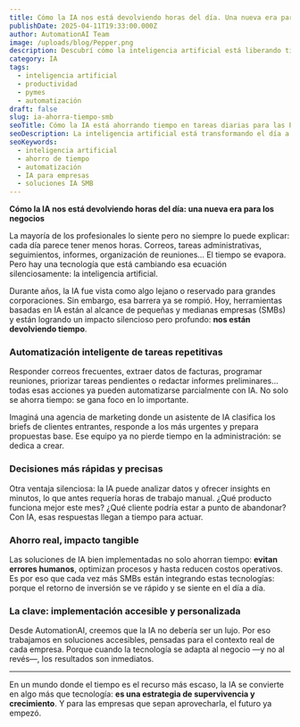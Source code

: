 ```yaml
---
title: Cómo la IA nos está devolviendo horas del día. Una nueva era para los negocios
publishDate: 2025-04-11T19:33:00.000Z
author: AutomationAI Team
image: /uploads/blog/Pepper.png
description: Descubrí cómo la inteligencia artificial está liberando tiempo y recursos en tareas profesionales diarias, y por qué las PYMEs que la adoptan ya marcan la diferencia.
category: IA
tags:
  - inteligencia artificial
  - productividad
  - pymes
  - automatización
draft: false
slug: ia-ahorra-tiempo-smb
seoTitle: Cómo la IA está ahorrando tiempo en tareas diarias para las PYMEs
seoDescription: La inteligencia artificial está transformando el día a día de las pequeñas empresas, ahorrando tiempo, automatizando procesos y potenciando decisiones estratégicas.
seoKeywords:
  - inteligencia artificial
  - ahorro de tiempo
  - automatización
  - IA para empresas
  - soluciones IA SMB
---
```


**Cómo la IA nos está devolviendo horas del día: una nueva era para los negocios**

La mayoría de los profesionales lo siente pero no siempre lo puede explicar: cada día parece tener menos horas. Correos, tareas administrativas, seguimientos, informes, organización de reuniones… El tiempo se evapora. Pero hay una tecnología que está cambiando esa ecuación silenciosamente: la inteligencia artificial.

Durante años, la IA fue vista como algo lejano o reservado para grandes corporaciones. Sin embargo, esa barrera ya se rompió. Hoy, herramientas basadas en IA están al alcance de pequeñas y medianas empresas (SMBs) y están logrando un impacto silencioso pero profundo: **nos están devolviendo tiempo**.

### Automatización inteligente de tareas repetitivas

Responder correos frecuentes, extraer datos de facturas, programar reuniones, priorizar tareas pendientes o redactar informes preliminares… todas esas acciones ya pueden automatizarse parcialmente con IA. No solo se ahorra tiempo: se gana foco en lo importante.

Imaginá una agencia de marketing donde un asistente de IA clasifica los briefs de clientes entrantes, responde a los más urgentes y prepara propuestas base. Ese equipo ya no pierde tiempo en la administración: se dedica a crear.

### Decisiones más rápidas y precisas

Otra ventaja silenciosa: la IA puede analizar datos y ofrecer insights en minutos, lo que antes requería horas de trabajo manual. ¿Qué producto funciona mejor este mes? ¿Qué cliente podría estar a punto de abandonar? Con IA, esas respuestas llegan a tiempo para actuar.

### Ahorro real, impacto tangible

Las soluciones de IA bien implementadas no solo ahorran tiempo: **evitan errores humanos**, optimizan procesos y hasta reducen costos operativos. Es por eso que cada vez más SMBs están integrando estas tecnologías: porque el retorno de inversión se ve rápido y se siente en el día a día.

### La clave: implementación accesible y personalizada

Desde AutomationAI, creemos que la IA no debería ser un lujo. Por eso trabajamos en soluciones accesibles, pensadas para el contexto real de cada empresa. Porque cuando la tecnología se adapta al negocio —y no al revés—, los resultados son inmediatos.

---

En un mundo donde el tiempo es el recurso más escaso, la IA se convierte en algo más que tecnología: **es una estrategia de supervivencia y crecimiento**. Y para las empresas que sepan aprovecharla, el futuro ya empezó.
